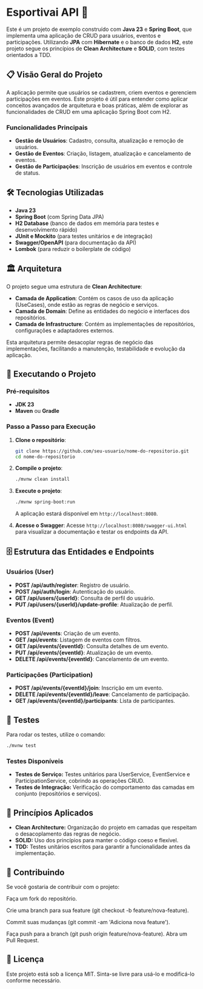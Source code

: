 # Esportivai API 🎉

Este é um projeto de exemplo construído com **Java 23** e **Spring Boot**, que implementa uma aplicação de CRUD para usuários, eventos e participações. Utilizando **JPA** com **Hibernate** e o banco de dados **H2**, este projeto segue os princípios de **Clean Architecture** e **SOLID**, com testes orientados a TDD.

## 📋 Visão Geral do Projeto

A aplicação permite que usuários se cadastrem, criem eventos e gerenciem participações em eventos. Este projeto é útil para entender como aplicar conceitos avançados de arquitetura e boas práticas, além de explorar as funcionalidades de CRUD em uma aplicação Spring Boot com H2.

### Funcionalidades Principais

- **Gestão de Usuários**: Cadastro, consulta, atualização e remoção de usuários.
- **Gestão de Eventos**: Criação, listagem, atualização e cancelamento de eventos.
- **Gestão de Participações**: Inscrição de usuários em eventos e controle de status.

## 🛠️ Tecnologias Utilizadas

- **Java 23**
- **Spring Boot** (com Spring Data JPA)
- **H2 Database** (banco de dados em memória para testes e desenvolvimento rápido)
- **JUnit e Mockito** (para testes unitários e de integração)
- **Swagger/OpenAPI** (para documentação da API)
- **Lombok** (para reduzir o boilerplate de código)

## 🏛️ Arquitetura

O projeto segue uma estrutura de **Clean Architecture**:
- **Camada de Application**: Contém os casos de uso da aplicação (UseCases), onde estão as regras de negócio e serviços.
- **Camada de Domain**: Define as entidades do negócio e interfaces dos repositórios.
- **Camada de Infrastructure**: Contém as implementações de repositórios, configurações e adaptadores externos.

Esta arquitetura permite desacoplar regras de negócio das implementações, facilitando a manutenção, testabilidade e evolução da aplicação.

## 🚀 Executando o Projeto

### Pré-requisitos

- **JDK 23**
- **Maven** ou **Gradle**

### Passo a Passo para Execução

1. **Clone o repositório**:
    ```bash
    git clone https://github.com/seu-usuario/nome-do-repositorio.git
    cd nome-do-repositorio
    ```

2. **Compile o projeto**:
    ```bash
    ./mvnw clean install
    ```

3. **Execute o projeto**:
    ```bash
    ./mvnw spring-boot:run
    ```
   A aplicação estará disponível em `http://localhost:8080`.

4. **Acesse o Swagger**:
   Acesse `http://localhost:8080/swagger-ui.html` para visualizar a documentação e testar os endpoints da API.

## 🗄️ Estrutura das Entidades e Endpoints

### Usuários (User)
- **POST /api/auth/register**: Registro de usuário.
- **POST /api/auth/login**: Autenticação do usuário.
- **GET /api/users/{userId}**: Consulta de perfil do usuário.
- **PUT /api/users/{userId}/update-profile**: Atualização de perfil.

### Eventos (Event)
- **POST /api/events**: Criação de um evento.
- **GET /api/events**: Listagem de eventos com filtros.
- **GET /api/events/{eventId}**: Consulta detalhes de um evento.
- **PUT /api/events/{eventId}**: Atualização de um evento.
- **DELETE /api/events/{eventId}**: Cancelamento de um evento.

### Participações (Participation)
- **POST /api/events/{eventId}/join**: Inscrição em um evento.
- **DELETE /api/events/{eventId}/leave**: Cancelamento de participação.
- **GET /api/events/{eventId}/participants**: Lista de participantes.

## 🧪 Testes

Para rodar os testes, utilize o comando:
```bash
./mvnw test
```

### Testes Disponíveis
- **Testes de Serviço:** Testes unitários para UserService, EventService e ParticipationService, cobrindo as operações CRUD.
- **Testes de Integração:** Verificação do comportamento das camadas em conjunto (repositórios e serviços).

## 🎯 Princípios Aplicados
- **Clean Architecture:** Organização do projeto em camadas que respeitam o desacoplamento das regras de negócio.
- **SOLID:** Uso dos princípios para manter o código coeso e flexível.
- **TDD:** Testes unitários escritos para garantir a funcionalidade antes da implementação.

## 📝 Contribuindo
Se você gostaria de contribuir com o projeto:


Faça um fork do repositório.

Crie uma branch para sua feature (git checkout -b feature/nova-feature).

Commit suas mudanças (git commit -am 'Adiciona nova feature').

Faça push para a branch (git push origin feature/nova-feature).
Abra um Pull Request.

## 📄 Licença
Este projeto está sob a licença MIT. Sinta-se livre para usá-lo e modificá-lo conforme necessário.